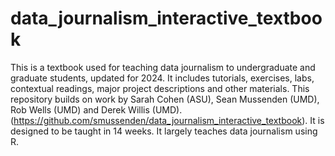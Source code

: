 # data_journalism_interactive_textbook
This is a textbook used for teaching data journalism to undergraduate and graduate students, updated for 2024.  It includes tutorials, exercises, labs, contextual readings, major project descriptions and other materials.  This repository builds on work by Sarah Cohen (ASU), Sean Mussenden (UMD), Rob Wells (UMD) and Derek Willis (UMD).  (https://github.com/smussenden/data_journalism_interactive_textbook). It is designed to be taught in 14 weeks. It largely teaches data journalism using R.
